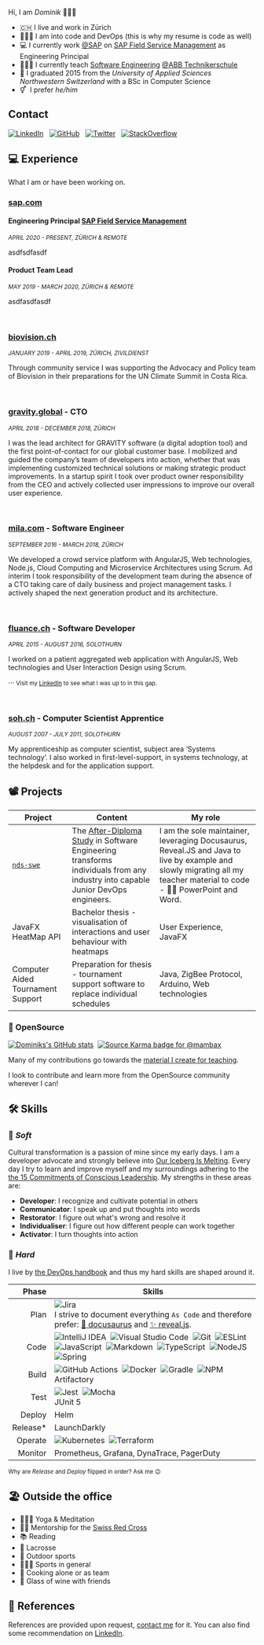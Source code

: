Hi, I am _Dominik_ 👨🏽‍💻

- 🇨🇭 I live and work in Zürich
- 👨🏽‍💻 I am into code and DevOps (this is why my resume is code as well)
- 💻 I currently work [@SAP](https://github.com/SAP) on [SAP Field Service Management](https://www.sap.com/products/field-service-management.html) as Engineering Principal
- 👨🏽‍🏫 I currently teach [Software Engineering](https://github.com/nds-swe) [@ABB Technikerschule](https://www.abbts.ch/nachdiplomstudien/software-engineering/)
- 🎒 I graduated 2015 from the _University of Applied Sciences Northwestern Switzerland_ with a BSc in Computer Science
- ⚥&nbsp;&nbsp;I prefer _he/him_

## Contact

[![LinkedIn](https://img.shields.io/badge/LinkedIn-0077B5?style=for-the-badge&logo=linkedin&logoColor=white)](https://www.linkedin.com/in/meyerdominik/)&nbsp;&nbsp;&nbsp;[![GitHub](https://img.shields.io/badge/GitHub-100000?style=for-the-badge&logo=github&logoColor=white)](https://github.com/mambax)&nbsp;&nbsp;&nbsp;[![Twitter](https://img.shields.io/badge/Twitter-1DA1F2?style=for-the-badge&logo=twitter&logoColor=white)](https://twitter.com/dominikmey3r)&nbsp;&nbsp;&nbsp;[![StackOverflow](https://img.shields.io/badge/Stack_Overflow-FE7A16?style=for-the-badge&logo=stack-overflow&logoColor=white)](https://stackoverflow.com/users/2709980/m4mbax)

## 💻 Experience

What I am or have been working on.

### [sap.com](https://www.sap.com)
#### Engineering Principal [SAP Field Service Management](https://www.sap.com/products/field-service-management.html)
<small>_APRIL 2020 - PRESENT, ZÜRICH & REMOTE_</small>

asdfsdfasdf

#### Product Team Lead 
<small>_MAY 2019 - MARCH 2020, ZÜRICH & REMOTE_</small>

asdfasdfasdf

<br/>

### [biovision.ch](https://www.biovision.ch)
<small>_JANUARY 2019 - APRIL 2019, ZÜRICH, ZIVILDIENST_</small>

Through community service I was supporting the Advocacy and Policy team of Biovision in their preparations for the UN Climate Summit in Costa Rica.

<br/>

### [gravity.global](https://gravity.global) - CTO
<small>_APRIL 2018 - DECEMBER 2018, ZÜRICH_</small>

I was the lead architect for GRAVITY software (a digital adoption tool) and the first point-of-contact for our global customer base. I mobilized and guided the company’s team of developers into action, whether that was implementing customized technical solutions or making strategic product improvements. In a startup spirit I took over product owner responsibility from the CEO and actively collected user impressions to improve our overall user experience.


<br/>

### [mila.com](https://www.mila.com) - Software Engineer
<small>_SEPTEMBER 2016 - MARCH 2018, ZÜRICH_</small>

We developed a crowd service platform with AngularJS, Web technologies, Node.js, Cloud Computing and Microservice Architectures using Scrum. 
Ad interim I took responsibility of the development team during the absence of a CTO taking care of daily business and project management tasks. I actively shaped  the next generation product and its architecture. 


<br/>

### [fluance.ch](https://fluance.ch) - Software Developer
<small>_APRIL 2015 - AUGUST 2016, SOLOTHURN_</small>

I worked on a patient aggregated web application with AngularJS, Web technologies and User Interaction Design using Scrum.

···
<small>Visit my [LinkedIn](https://www.linkedin.com/in/meyerdominik/) to see what I was up to in this gap.</small>


<br/>

### [soh.ch](https://so-h.ch) - Computer Scientist Apprentice
<small>_AUGUST 2007 - JULY 2011, SOLOTHURN_</small>

My apprenticeship as computer scientist, subject area ‘Systems technology’. I also worked in first-level-support, in systems technology, at the helpdesk and for the application support.

## 📽 Projects

|Project|Content|My role
|-|-|-
|[`nds-swe`](https://nds-swe.github.io/swdt/)|The [After-Diploma Study](https://www.abbts.ch/nachdiplomstudien/software-engineering/) in Software Engineering transforms individuals from any industry into capable Junior DevOps engineers.|I am the sole maintainer, leveraging Docusaurus, Reveal.JS and Java to live by example and slowly migrating all my teacher material to code - 👋🏽 PowerPoint and Word.
|JavaFX HeatMap API|Bachelor thesis - visualisation of interactions and user behaviour with heatmaps|User Experience, JavaFX
|Computer Aided Tournament Support |Preparation for thesis - tournament support software to replace individual schedules|Java, ZigBee Protocol, Arduino, Web technologies

### 📖 OpenSource
[![Dominiks's GitHub stats](https://github-readme-stats.vercel.app/api?username=mambax&show_icons=true&theme=dark&count_private=true)](https://github.com/anuraghazra/github-readme-stats)&nbsp;&nbsp;[![Source Karma badge for @mambax](https://sourcekarma-og.vercel.app/api/mambax/github)](https://sourcekarma.vercel.app/mambax)

Many of my contributions go towards the [material I create for teaching](https://github.com/nds-swe).

I look to contribute and learn more from the OpenSource community wherever I can!

## 🛠 Skills

### 🔧 _Soft_
Cultural transformation is a passion of mine since my early days. I am a developer advocate and strongly believe into [Our Iceberg Is Melting](https://www.amazon.com/Our-Iceberg-Melting-Succeeding-Conditions/dp/0399563911). Every day I try to learn and improve myself and my surroundings adhering to the [the 15 Commitments of Conscious Leadership](https://conscious.is/15-commitments). My strengths in these areas are:

- **Developer**: I recognize and cultivate potential in others
- **Communicator**: I speak up and put thoughts into words
- **Restorator**: I figure out what's wrong and resolve it
- **Individualiser**: I figure out how different people can work together
- **Activator**: I turn thoughts into action

### 🔨 _Hard_
I live by [the DevOps handbook](https://www.amazon.com/DevOps-Handbook-World-Class-Reliability-Organizations/dp/1942788002) and thus my hard skills are shaped around it.

|Phase|Skills
|-:|-
|Plan|![Jira](https://img.shields.io/badge/jira-%230A0FFF.svg?style=for-the-badge&logo=jira&logoColor=white)<br/>I strive to document everything `As Code` and therefore prefer: [🦖 docusaurus](https://docusaurus.io/) and [✨ reveal.js](https://revealjs.com/).
|Code|![IntelliJ IDEA](https://img.shields.io/badge/IntelliJIDEA-000000.svg?style=for-the-badge&logo=intellij-idea&logoColor=white)&nbsp;&nbsp;![Visual Studio Code](https://img.shields.io/badge/Visual%20Studio%20Code-0078d7.svg?style=for-the-badge&logo=visual-studio-code&logoColor=white)&nbsp;&nbsp;![Git](https://img.shields.io/badge/git-%23F05033.svg?style=for-the-badge&logo=git&logoColor=white)&nbsp;&nbsp;![ESLint](https://img.shields.io/badge/ESLint-4B3263?style=for-the-badge&logo=eslint&logoColor=white)&nbsp;&nbsp;![JavaScript](https://img.shields.io/badge/javascript-%23323330.svg?style=for-the-badge&logo=javascript&logoColor=%23F7DF1E)&nbsp;&nbsp;![Markdown](https://img.shields.io/badge/markdown-%23000000.svg?style=for-the-badge&logo=markdown&logoColor=white)&nbsp;&nbsp;![TypeScript](https://img.shields.io/badge/typescript-%23007ACC.svg?style=for-the-badge&logo=typescript&logoColor=white)&nbsp;&nbsp;![NodeJS](https://img.shields.io/badge/node.js-6DA55F?style=for-the-badge&logo=node.js&logoColor=white)&nbsp;&nbsp;![Spring](https://img.shields.io/badge/spring-%236DB33F.svg?style=for-the-badge&logo=spring&logoColor=white)
|Build|![GitHub Actions](https://img.shields.io/badge/githubactions-%232671E5.svg?style=for-the-badge&logo=githubactions&logoColor=white)&nbsp;&nbsp;![Docker](https://img.shields.io/badge/docker-%230db7ed.svg?style=for-the-badge&logo=docker&logoColor=white)&nbsp;&nbsp;![Gradle](https://img.shields.io/badge/Gradle-02303A.svg?style=for-the-badge&logo=Gradle&logoColor=white)&nbsp;&nbsp;![NPM](https://img.shields.io/badge/NPM-%23000000.svg?style=for-the-badge&logo=npm&logoColor=white)<br/>Artifactory
|Test|![Jest](https://img.shields.io/badge/-jest-%23C21325?style=for-the-badge&logo=jest&logoColor=white)&nbsp;&nbsp;![Mocha](https://img.shields.io/badge/-mocha-%238D6748?style=for-the-badge&logo=mocha&logoColor=white)<br/>JUnit 5
|Deploy|Helm
|Release*|LaunchDarkly
|Operate|![Kubernetes](https://img.shields.io/badge/kubernetes-%23326ce5.svg?style=for-the-badge&logo=kubernetes&logoColor=white)&nbsp;&nbsp;![Terraform](https://img.shields.io/badge/terraform-%235835CC.svg?style=for-the-badge&logo=terraform&logoColor=white)
|Monitor|Prometheus, Grafana, DynaTrace, PagerDuty

<small>Why are _Release_ and _Deploy_ flipped in order? Ask me 😉</small>

## 🏖 Outside the office

- 🧘🏽‍♂️ Yoga & Meditation
- 🤝🏿 Mentorship for the [Swiss Red Cross](https://www.redcross.ch/de/jugend)
- 📚 Reading
- 🥍 Lacrosse
- 🥾 Outdoor sports
- 🧗🏽‍♂️ Sports in general
- 🍚 Cooking alone or as team
- 🍷 Glass of wine with friends

## 🙊 References

References are provided upon request, [contact me](#contact) for it. You can also find some recommendation on [LinkedIn](https://www.linkedin.com/in/meyerdominik/).
